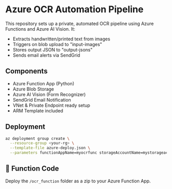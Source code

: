 # Azure OCR Automation Pipeline

This repository sets up a private, automated OCR pipeline using Azure Functions and Azure AI Vision. It:
- Extracts handwritten/printed text from images
- Triggers on blob upload to "input-images"
- Stores output JSON to "output-jsons"
- Sends email alerts via SendGrid

##  Components
- Azure Function App (Python)
- Azure Blob Storage
- Azure AI Vision (Form Recognizer)
- SendGrid Email Notification
- VNet & Private Endpoint ready setup
- ARM Template included

##  Deployment

```bash
az deployment group create \
  --resource-group <your-rg> \
  --template-file azure-deploy.json \
  --parameters functionAppName=myocrfunc storageAccountName=mystorageacct cognitiveAccountName=myvisionacct
```

## 📂 Function Code

Deploy the `/ocr_function` folder as a zip to your Azure Function App.
